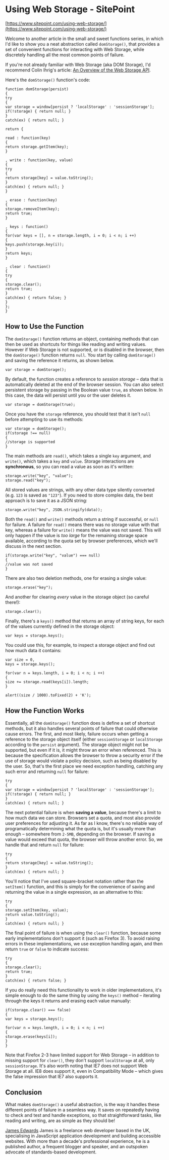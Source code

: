 # Using Web Storage - SitePoint

[https://www.sitepoint.com/using-web-storage/](https://www.sitepoint.com/using-web-storage/)

Welcome to another article in the small and sweet functions series, in which I'd like to show you a neat abstraction called `domStorage()`, that provides a set of convenient functions for interacting with Web Storage, while discretely handling all the most common points of failure.

If you're not already familiar with Web Storage (aka DOM Storage), I'd recommend Colin Ihrig's article: [An Overview of the Web Storage API](https://www.sitepoint.com/an-overview-of-the-web-storage-api/).

Here's the `domStorage()` function's code:

```
function domStorage(persist)
{
try
{
var storage = window[persist ? 'localStorage' : 'sessionStorage'];
if(!storage) { return null; }
}
catch(ex) { return null; }

return {

read : function(key)
{
return storage.getItem(key);
}

, write : function(key, value)
{
try
{
return storage[key] = value.toString();
}
catch(ex) { return null; }
}

, erase : function(key)
{
storage.removeItem(key);
return true;
}

, keys : function()
{
for(var keys = [], n = storage.length, i = 0; i < n; i ++)
{
keys.push(storage.key(i));
}
return keys;
}

, clear : function()
{
try
{
storage.clear();
return true;
}
catch(ex) { return false; }
}
};
}
```

## How to Use the Function

The `domStorage()` function returns an object, containing methods that can then be used as shortcuts for things like reading and writing values. However if Web Storage is not supported, or is disabled in the browser, then the `domStorage()` function returns `null`. You start by calling `domStorage()` and saving the reference it returns, as shown below.

```
var storage = domStorage();
```

By default, the function creates a reference to *session storage* – data that is automatically deleted at the end of the browser session. You can also select persistent storage by passing in the Boolean value `true`, as shown below. In this case, the data will persist until you or the user deletes it.

```
var storage = domStorage(true);
```

Once you have the `storage` reference, you should test that it isn't `null` before attempting to use its methods:

```
var storage = domStorage();
if(storage !== null)
{
//storage is supported
}
```

The main methods are `read()`, which takes a single `key` argument, and `write()`, which takes a `key` and `value`. Storage interactions are **synchronous**, so you can read a value as soon as it's written:

```
storage.write("key", "value");
storage.read("key");
```

All stored values are strings, with any other data type silently converted (e.g. `123` is saved as `"123"`). If you need to store complex data, the best approach is to save it as a JSON string:

```
storage.write("key", JSON.stringify(data));
```

Both the `read()` and `write()` methods return a string if successful, or `null` for failure. A failure for `read()` means there was no storage value with that key, whereas a failure for `write()` means the value was not saved. This will only happen if the value is *too large* for the remaining storage space available, according to the quota set by browser preferences, which we'll discuss in the next section.

```
if(storage.write("key", "value") === null)
{
//value was not saved
}
```

There are also two deletion methods, one for erasing a single value:

```
storage.erase("key");
```

And another for clearing *every* value in the storage object (so careful there!):

```
storage.clear();
```

Finally, there's a `keys()` method that returns an array of string keys, for each of the values currently defined in the storage object:

```
var keys = storage.keys();
```

You could use this, for example, to inspect a storage object and find out how much data it contains:

```
var size = 0,
keys = storage.keys();

for(var n = keys.length, i = 0; i < n; i ++)
{
size += storage.read(keys[i]).length;
}

alert((size / 1000).toFixed(2) + 'K');
```

## How the Function Works

Essentially, all the `domStorage()` function does is define a set of shortcut methods, but it also handles several points of failure that could otherwise cause errors. The first, and most likely, failure occurs when getting a reference to the storage object itself (either `sessionStorage` or `localStorage` according to the `persist` argument). The storage object might not be supported, but even if it is, it might throw an error when referenced. This is because the specification allows the browser to throw a security error if the use of storage would violate a policy decision, such as being disabled by the user. So, that's the first place we need exception handling, catching any such error and returning `null` for failure:

```
try
{
var storage = window[persist ? 'localStorage' : 'sessionStorage'];
if(!storage) { return null; }
}
catch(ex) { return null; }
```

The next potential failure is when **saving a value**, because there's a limit to how much data we can store. Browsers set a quota, and most also provide user preferences for adjusting it. As far as I know, there's no reliable way of programatically determining what the quota is, but it's usually more than enough – somewhere from `2-5MB`, depending on the browser. If saving a value would exceed that quota, the browser will throw another error. So, we handle that and return `null` for failure:

```
try
{
return storage[key] = value.toString();
}
catch(ex) { return null; }
```

You'll notice that I've used square-bracket notation rather than the `setItem()` function, and this is simply for the convenience of saving and returning the value in a single expression, as an alternative to this:

```
try
{
storage.setItem(key, value);
return value.toString();
}
catch(ex) { return null; }
```

The final point of failure is when using the `clear()` function, because some early implementations don't support it (such as Firefox 3). To avoid raising errors in these implementations, we use exception handling again, and then return `true` or `false` to indicate success:

```
try
{
storage.clear();
return true;
}
catch(ex) { return false; }
```

If you do really need this functionality to work in older implementations, it's simple enough to do the same thing by using the `keys()` method – iterating through the keys it returns and erasing each value manually:

```
if(storage.clear() === false)
{
var keys = storage.keys();

for(var n = keys.length, i = 0; i < n; i ++)
{
storage.erase(keys[i]);
}
}
```

Note that Firefox 2-3 have limited support for Web Storage – in addition to missing support for `clear()`, they don't support `localStorage` at all, only `sessionStorage`. It's also worth noting that IE7 does not support Web Storage at all. IE8 does support it, even in Compatibility Mode – which gives the false impression that IE7 also supports it.

## Conclusion

What makes `domStorage()` a useful abstraction, is the way it handles these different points of failure in a seamless way. It saves on repeatedly having to check and test and handle exceptions, so that straightforward tasks, like reading and writing, are as simple as they should be!

[James Edwards](https://www.sitepoint.com/author/brothercake/)
James is a freelance web developer based in the UK, specialising in JavaScript application development and building accessible websites. With more than a decade's professional experience, he is a published author, a frequent blogger and speaker, and an outspoken advocate of standards-based development.
